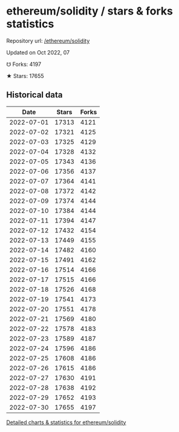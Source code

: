 # ethereum/solidity / stars & forks statistics

Repository url: [/ethereum/solidity](https://github.com/ethereum/solidity)

Updated on Oct 2022, 07

☋ Forks: 4197

★ Stars: 17655

## Historical data
| Date | Stars | Forks |
|------|-------|-------|
| 2022-07-01 | 17313 | 4121 | 
| 2022-07-02 | 17321 | 4125 | 
| 2022-07-03 | 17325 | 4129 | 
| 2022-07-04 | 17328 | 4132 | 
| 2022-07-05 | 17343 | 4136 | 
| 2022-07-06 | 17356 | 4137 | 
| 2022-07-07 | 17364 | 4141 | 
| 2022-07-08 | 17372 | 4142 | 
| 2022-07-09 | 17374 | 4144 | 
| 2022-07-10 | 17384 | 4144 | 
| 2022-07-11 | 17394 | 4147 | 
| 2022-07-12 | 17432 | 4154 | 
| 2022-07-13 | 17449 | 4155 | 
| 2022-07-14 | 17482 | 4160 | 
| 2022-07-15 | 17491 | 4162 | 
| 2022-07-16 | 17514 | 4166 | 
| 2022-07-17 | 17515 | 4166 | 
| 2022-07-18 | 17526 | 4168 | 
| 2022-07-19 | 17541 | 4173 | 
| 2022-07-20 | 17551 | 4178 | 
| 2022-07-21 | 17569 | 4180 | 
| 2022-07-22 | 17578 | 4183 | 
| 2022-07-23 | 17589 | 4187 | 
| 2022-07-24 | 17596 | 4186 | 
| 2022-07-25 | 17608 | 4186 | 
| 2022-07-26 | 17615 | 4186 | 
| 2022-07-27 | 17630 | 4191 | 
| 2022-07-28 | 17638 | 4192 | 
| 2022-07-29 | 17652 | 4193 | 
| 2022-07-30 | 17655 | 4197 | 


[Detailed charts & statistics for ethereum/solidity](https://reviewgithub.com/rep/ethereum/solidity)
